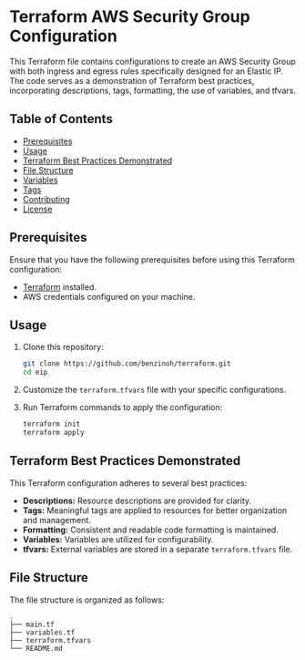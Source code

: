 # Terraform AWS Security Group Configuration

This Terraform file contains configurations to create an AWS Security Group with both ingress and egress rules specifically designed for an Elastic IP. 
The code serves as a demonstration of Terraform best practices, incorporating descriptions, tags, formatting, the use of variables, and tfvars.

## Table of Contents

- [Prerequisites](#prerequisites)
- [Usage](#usage)
- [Terraform Best Practices Demonstrated](#terraform-best-practices-demonstrated)
- [File Structure](#file-structure)
- [Variables](#variables)
- [Tags](#tags)
- [Contributing](#contributing)
- [License](#license)

## Prerequisites

Ensure that you have the following prerequisites before using this Terraform configuration:

- [Terraform](https://www.terraform.io/) installed.
- AWS credentials configured on your machine.

## Usage

1. Clone this repository:

    ```bash
    git clone https://github.com/benzinoh/terraform.git
    cd eip
    ```

2. Customize the `terraform.tfvars` file with your specific configurations.

3. Run Terraform commands to apply the configuration:

    ```bash
    terraform init
    terraform apply
    ```

## Terraform Best Practices Demonstrated

This Terraform configuration adheres to several best practices:

- **Descriptions:** Resource descriptions are provided for clarity.
- **Tags:** Meaningful tags are applied to resources for better organization and management.
- **Formatting:** Consistent and readable code formatting is maintained.
- **Variables:** Variables are utilized for configurability.
- **tfvars:** External variables are stored in a separate `terraform.tfvars` file.

## File Structure

The file structure is organized as follows:

```plaintext
.
├── main.tf
├── variables.tf
├── terraform.tfvars
└── README.md

